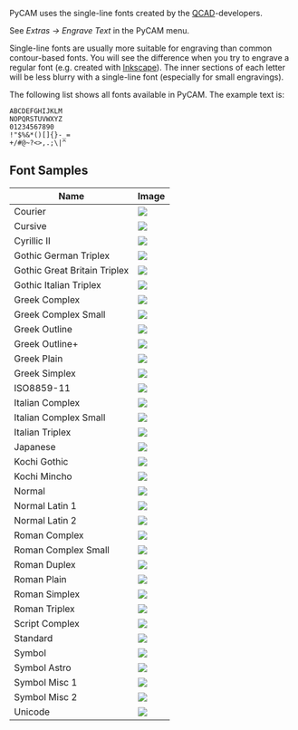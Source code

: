 PyCAM uses the single-line fonts created by the
[QCAD](http://qcad.org)-developers.

See *Extras -&gt; Engrave Text* in the PyCAM menu.

Single-line fonts are usually more suitable for engraving than common
contour-based fonts. You will see the difference when you try to engrave
a regular font (e.g. created with [Inkscape](http://inkscape.org)). The
inner sections of each letter will be less blurry with a single-line
font (especially for small engravings).

The following list shows all fonts available in PyCAM. The example text
is:

    ABCDEFGHIJKLM
    NOPQRSTUVWXYZ
    01234567890
    !"$%&*()[]{}-_=
    +/#@~?<>,.;\|^


Font Samples
------------

| Name                         | Image                                           |
|------------------------------|-------------------------------------------------|
| Courier                      | ![](img/engrave-font-courier.png)               |
| Cursive                      | ![](img/engrave-font-cursive.png)               |
| Cyrillic II                  | ![](img/engrave-font-cyrillic2.png)             |
| Gothic German Triplex        | ![](img/engrave-font-gothic-german.png)         |
| Gothic Great Britain Triplex | ![](img/engrave-font-gothic-british.png)        |
| Gothic Italian Triplex       | ![](img/engrave-font-gothic-italian.png)        |
| Greek Complex                | ![](img/engrave-font-greek-complex.png)         |
| Greek Complex Small          | ![](img/engrave-font-greek-complex-small.png)   |
| Greek Outline                | ![](img/engrave-font-greek-ol.png)              |
| Greek Outline+               | ![](img/engrave-font-greek-ol-plus.png)         |
| Greek Plain                  | ![](img/engrave-font-greek-plain.png)           |
| Greek Simplex                | ![](img/engrave-font-greek-simplex.png)         |
| ISO8859-11                   | ![](img/engrave-font-iso8859-11.png)            |
| Italian Complex              | ![](img/engrave-font-italian-complex.png)       |
| Italian Complex Small        | ![](img/engrave-font-italian-complex-small.png) |
| Italian Triplex              | ![](img/engrave-font-italian-triplex.png)       |
| Japanese                     | ![](img/engrave-font-japanese.png)              |
| Kochi Gothic                 | ![](img/engrave-font-kochi-gothic.png)          |
| Kochi Mincho                 | ![](img/engrave-font-kochi-mincho.png)          |
| Normal                       | ![](img/engrave-font-normal.png)                |
| Normal Latin 1               | ![](img/engrave-font-normal-latin1.png)         |
| Normal Latin 2               | ![](img/engrave-font-normal-latin2.png)         |
| Roman Complex                | ![](img/engrave-font-roman-complex.png)         |
| Roman Complex Small          | ![](img/engrave-font-roman-complex-small.png)   |
| Roman Duplex                 | ![](img/engrave-font-roman-duplex.png)          |
| Roman Plain                  | ![](img/engrave-font-roman-plain.png)           |
| Roman Simplex                | ![](img/engrave-font-roman-simplex.png)         |
| Roman Triplex                | ![](img/engrave-font-roman-triplex.png)         |
| Script Complex               | ![](img/engrave-font-script_complex.png)        |
| Standard                     | ![](img/engrave-font-standard.png)              |
| Symbol                       | ![](img/engrave-font-symbol.png)                |
| Symbol Astro                 | ![](img/engrave-font-symbol-astro.png)          |
| Symbol Misc 1                | ![](img/engrave-font-symbol-misc-1.png)         |
| Symbol Misc 2                | ![](img/engrave-font-symbol-misc-2.png)         |
| Unicode                      | ![](img/engrave-font-unicode.png)               |




